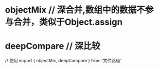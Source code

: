 #  objectMix // 深合并,数组中的数据不参与合并，类似于Object.assign

# deepCompare // 深比较

// 使用 import { objectMix, deepCompare } from '文件路径'